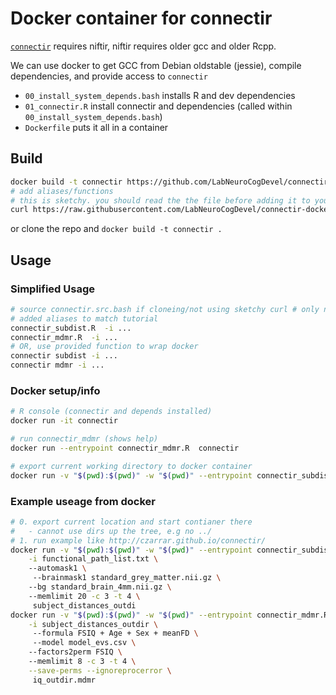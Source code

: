 # Docker container for connectir

[`connectir`](http://czarrar.github.io/connectir/) requires niftir, niftir requires older gcc and older Rcpp.

We can use docker to get GCC from Debian oldstable (jessie), compile dependencies, and provide access to `connectir`
 - `00_install_system_depends.bash` installs R and dev dependencies
 - `01_connectir.R` install connectir and dependencies (called within `00_install_system_depends.bash`)
 - `Dockerfile` puts it all in a container

## Build

```bash
docker build -t connectir https://github.com/LabNeuroCogDevel/connectir-docker.git
# add aliases/functions
# this is sketchy. you should read the the file before adding it to your bashrc!
curl https://raw.githubusercontent.com/LabNeuroCogDevel/connectir-docker/master/connectir.src.bash >> ~/.bashrc && source ~/.bashrc
```

or clone the repo and `docker build -t connectir .`

## Usage

### Simplified Usage

```bash
# source connectir.src.bash if cloneing/not using sketchy curl # only need once per bash session
# added aliases to match tutorial 
connectir_subdist.R  -i ...
connectir_mdmr.R  -i ...
# OR, use provided function to wrap docker
connectir subdist -i ...
connectir mdmr -i ...
```

### Docker setup/info

```bash
# R console (connectir and depends installed)
docker run -it connectir  

# run connectir_mdmr (shows help)
docker run --entrypoint connectir_mdmr.R  connectir

# export current working directory to docker container
docker run -v "$(pwd):$(pwd)" -w "$(pwd)" --entrypoint connectir_subdist.R connectir
```

### Example useage from docker
```bash
# 0. export current location and start contianer there
#   - cannot use dirs up the tree, e.g no ../
# 1. run example like http://czarrar.github.io/connectir/
docker run -v "$(pwd):$(pwd)" -w "$(pwd)" --entrypoint connectir_subdist.R connectir \
    -i functional_path_list.txt \ 
    --automask1 \
     --brainmask1 standard_grey_matter.nii.gz \ 
    --bg standard_brain_4mm.nii.gz \ 
    --memlimit 20 -c 3 -t 4 \
     subject_distances_outdi
docker run -v "$(pwd):$(pwd)" -w "$(pwd)" --entrypoint connectir_mdmr.R  connectir \
    -i subject_distances_outdir \
     --formula FSIQ + Age + Sex + meanFD \
     --model model_evs.csv \ 
    --factors2perm FSIQ \ 
    --memlimit 8 -c 3 -t 4 \
    --save-perms --ignoreprocerror \
     iq_outdir.mdmr
```

